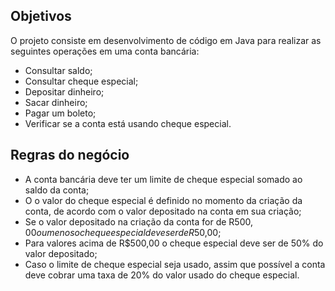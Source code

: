 ## Objetivos

O projeto consiste em desenvolvimento de código em Java para realizar as seguintes operações em uma conta bancária: 

* Consultar saldo;
* Consultar cheque especial;
* Depositar dinheiro;
* Sacar dinheiro;
* Pagar um boleto;
* Verificar se a conta está usando cheque especial.

## Regras do negócio

* A conta bancária deve ter um limite de cheque especial somado ao saldo da conta;
* O o valor do cheque especial é definido no momento da criação da conta, de acordo com o valor depositado na conta em sua criação;
* Se o valor depositado na criação da conta for de R$500,00 ou menos o cheque especial deve ser de R$50,00;
* Para valores acima de R$500,00 o cheque especial deve ser de 50% do valor depositado;
* Caso o limite de cheque especial seja usado, assim que possível a conta deve cobrar uma taxa de 20% do valor usado do cheque especial.
